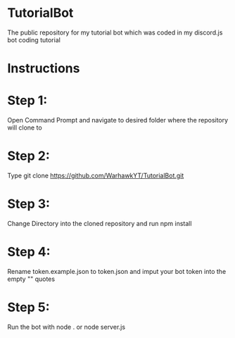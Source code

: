 # TutorialBot
The public repository for my tutorial bot which was coded in my discord.js bot coding tutorial

# Instructions
# Step 1:
Open Command Prompt and navigate to desired folder where the repository will clone to
# Step 2:
Type git clone https://github.com/WarhawkYT/TutorialBot.git
# Step 3:
Change Directory into the cloned repository and run npm install
# Step 4:
Rename token.example.json to token.json and imput your bot token into the empty "" quotes
# Step 5:
Run the bot with node . or node server.js
